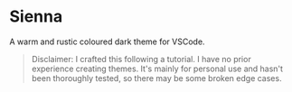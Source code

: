 # Sienna

A warm and rustic coloured dark theme for VSCode.

> Disclaimer: I crafted this following a tutorial. I have no prior experience creating themes. It's mainly for personal use and hasn't been thoroughly tested, so there may be some broken edge cases.


